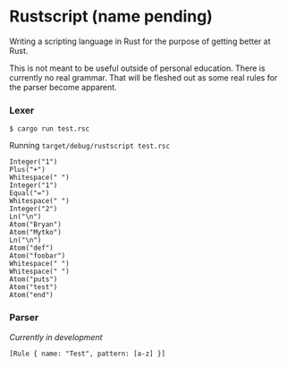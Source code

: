 # Rustscript (name pending)

Writing a scripting language in Rust for the purpose of getting better at Rust.


This is not meant to be useful outside of personal education.
There is currently no real grammar. That will be fleshed out as some real rules for the parser become apparent.

### Lexer

`$ cargo run test.rsc`

Running `target/debug/rustscript test.rsc`

    Integer("1")
    Plus("+")
    Whitespace(" ")
    Integer("1")
    Equal("=")
    Whitespace(" ")
    Integer("2")
    Ln("\n")
    Atom("Bryan")
    Atom("Mytko")
    Ln("\n")
    Atom("def")
    Atom("foobar")
    Whitespace(" ")
    Whitespace(" ")
    Atom("puts")
    Atom("test")
    Atom("end")

### Parser

*Currently in development*

    [Rule { name: "Test", pattern: [a-z] }]
